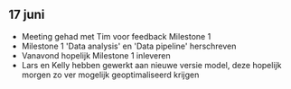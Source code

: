 ## 17 juni
* Meeting gehad met Tim voor feedback Milestone 1 
* Milestone 1 'Data analysis' en 'Data pipeline' herschreven
* Vanavond hopelijk Milestone 1 inleveren 
* Lars en Kelly hebben gewerkt aan nieuwe versie model, deze hopelijk morgen zo ver mogelijk geoptimaliseerd krijgen
